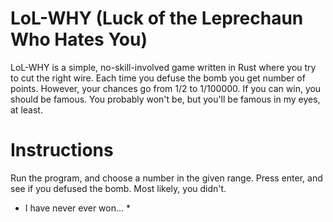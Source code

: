 # **LoL-WHY (Luck of the Leprechaun Who Hates You)**
LoL-WHY is a simple, no-skill-involved
game written in Rust where you try to
cut the right wire. Each time you defuse the bomb you get
number of points. However, your chances go from
1/2 to 1/100000. If you can win, you should be famous.
You probably won't be, but you'll 
be famous in my eyes, at least. 

# Instructions

Run the program, and choose a number in the given range.
Press enter, and see if you defused the bomb. Most likely,
you didn't.

* I have never ever won... *
